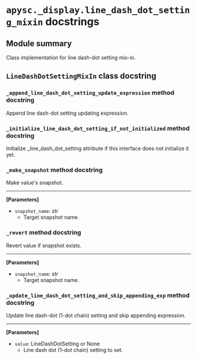 # `apysc._display.line_dash_dot_setting_mixin` docstrings

## Module summary

Class implementation for line dash-dot setting mix-in.

## `LineDashDotSettingMixIn` class docstring

### `_append_line_dash_dot_setting_update_expression` method docstring

Append line dash-dot setting updating expression.

### `_initialize_line_dash_dot_setting_if_not_initialized` method docstring

Initialize _line_dash_dot_setting attribute if this interface does not initialize it yet.

### `_make_snapshot` method docstring

Make value's snapshot.<hr>

**[Parameters]**

- `snapshot_name`: str
  - Target snapshot name.

### `_revert` method docstring

Revert value if snapshot exists.<hr>

**[Parameters]**

- `snapshot_name`: str
  - Target snapshot name.

### `_update_line_dash_dot_setting_and_skip_appending_exp` method docstring

Update line dash-dot (1-dot chain) setting and skip appending expression.<hr>

**[Parameters]**

- `value`: LineDashDotSetting or None
  - Line dash dot (1-dot chain) setting to set.
